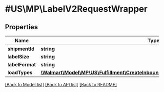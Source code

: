 # #US\MP\LabelV2RequestWrapper

## Properties

Name | Type | Description | Notes
------------ | ------------- | ------------- | -------------
**shipmentId** | **string** |  |
**labelSize** | **string** |  | [optional]
**labelFormat** | **string** |  | [optional]
**loadTypes** | [**\Walmart\Model\MP\US\Fulfillment\CreateInboundShipmentLabelV2RequestLoadTypesInner[]**](CreateInboundShipmentLabelV2RequestLoadTypesInner.md) |  | [optional]


[[Back to Model list]](../) [[Back to API list]](../../Api/US/MP) [[Back to README]](../../README.md)
